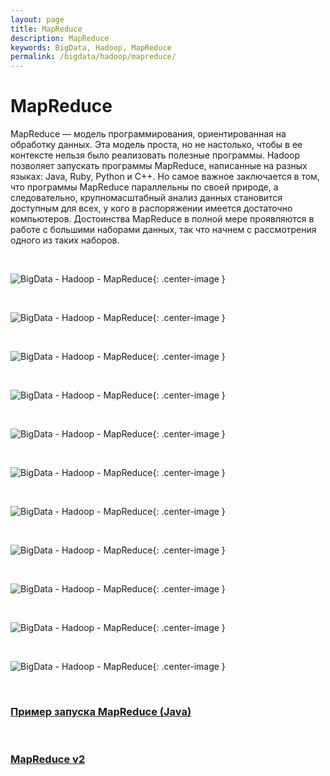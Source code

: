 ```yaml
---
layout: page
title: MapReduce
description: MapReduce
keywords: BigData, Hadoop, MapReduce
permalink: /bigdata/hadoop/mapreduce/
---
```


# MapReduce

MapReduce — модель программирования, ориентированная на обработку данных.
Эта модель проста, но не настолько, чтобы в ее контексте нельзя было реализовать полезные программы. Hadoop позволяет запускать программы MapReduce, напи­санные на разных языках: Java, Ruby, Python и C++. Но самое важное заключается в том, что программы MapReduce параллельны по своей природе, а следовательно, крупномасштабный анализ данных становится доступным для всех, у кого в рас­поряжении имеется достаточно компьютеров. Достоинства MapReduce в полной мере проявляются в работе с большими наборами данных, так что начнем с рас­смотрения одного из таких наборов.


<br/>

![BigData - Hadoop - MapReduce](/img/docs/bigdata/hadoop/mapreduce/pic1.png 'BigData - Hadoop - MapReduce'){: .center-image }

<br/>

![BigData - Hadoop - MapReduce](/img/docs/bigdata/hadoop/mapreduce/pic2.png 'BigData - Hadoop - MapReduce'){: .center-image }

<br/>

![BigData - Hadoop - MapReduce](/img/docs/bigdata/hadoop/mapreduce/pic3.png 'BigData - Hadoop - MapReduce'){: .center-image }

<br/>

![BigData - Hadoop - MapReduce](/img/docs/bigdata/hadoop/mapreduce/pic4.png 'BigData - Hadoop - MapReduce'){: .center-image }

<br/>

![BigData - Hadoop - MapReduce](/img/docs/bigdata/hadoop/mapreduce/pic5.png 'BigData - Hadoop - MapReduce'){: .center-image }

<br/>

![BigData - Hadoop - MapReduce](/img/docs/bigdata/hadoop/mapreduce/pic6.png 'BigData - Hadoop - MapReduce'){: .center-image }

<br/>

![BigData - Hadoop - MapReduce](/img/docs/bigdata/hadoop/mapreduce/pic7.png 'BigData - Hadoop - MapReduce'){: .center-image }

<br/>

![BigData - Hadoop - MapReduce](/img/docs/bigdata/hadoop/mapreduce/pic8.png 'BigData - Hadoop - MapReduce'){: .center-image }

<br/>

![BigData - Hadoop - MapReduce](/img/docs/bigdata/hadoop/mapreduce/pic9.png 'BigData - Hadoop - MapReduce'){: .center-image }

<br/>

![BigData - Hadoop - MapReduce](/img/docs/bigdata/hadoop/mapreduce/pic10.png 'BigData - Hadoop - MapReduce'){: .center-image }

<br/>

![BigData - Hadoop - MapReduce](/img/docs/bigdata/hadoop/mapreduce/pic11.png 'BigData - Hadoop - MapReduce'){: .center-image }


<br/>

### [Пример запуска MapReduce (Java)](/bigdata/hadoop/mapreduce/example1/)


<br/>

### [MapReduce v2](/bigdata/hadoop/mapreduce/v2/)
